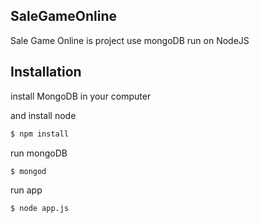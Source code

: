 ## SaleGameOnline

Sale Game Online is project use mongoDB run on NodeJS 

## Installation

install MongoDB in your computer

and install node
```sh
$ npm install
```

run mongoDB
```sh
$ mongod
```

run app
```sh
$ node app.js
```

